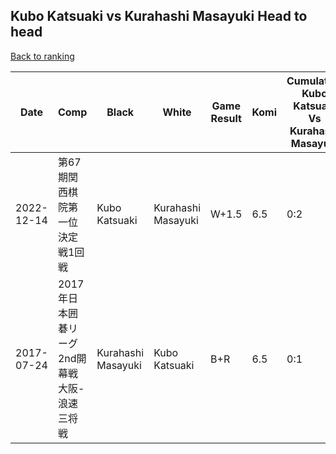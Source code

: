 ## Kubo Katsuaki vs Kurahashi Masayuki Head to head

[Back to ranking](../../index.md)




| **Date** | **Comp** | **Black** | **White** | **Game Result** | **Komi** | **Cumulative Kubo Katsuaki Vs Kurahashi Masayuki** | **Kubo Katsuaki Streak** | **Kurahashi Masayuki Streak** | 
| --- | --- | --- | --- | --- | --- | --- | --- | --- |
| 2022-12-14 | 第67期関西棋院第一位決定戦1回戦 | Kubo Katsuaki | Kurahashi Masayuki | W+1.5 | 6.5 | 0:2 | 0 | 2 | 
| 2017-07-24 | 2017年日本囲碁リーグ2nd開幕戦大阪-浪速三将戦 | Kurahashi Masayuki | Kubo Katsuaki | B+R | 6.5 | 0:1 | 0 | 1 |




